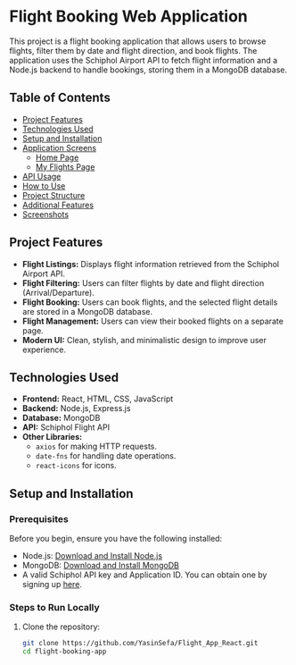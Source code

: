 # Flight Booking Web Application

This project is a flight booking application that allows users to browse flights, filter them by date and flight direction, and book flights. The application uses the Schiphol Airport API to fetch flight information and a Node.js backend to handle bookings, storing them in a MongoDB database.

## Table of Contents

- [Project Features](#project-features)
- [Technologies Used](#technologies-used)
- [Setup and Installation](#setup-and-installation)
- [Application Screens](#application-screens)
  - [Home Page](#home-page)
  - [My Flights Page](#my-flights-page)
- [API Usage](#api-usage)
- [How to Use](#how-to-use)
- [Project Structure](#project-structure)
- [Additional Features](#additional-features)
- [Screenshots](#screenshots)

## Project Features

- **Flight Listings:** Displays flight information retrieved from the Schiphol Airport API.
- **Flight Filtering:** Users can filter flights by date and flight direction (Arrival/Departure).
- **Flight Booking:** Users can book flights, and the selected flight details are stored in a MongoDB database.
- **Flight Management:** Users can view their booked flights on a separate page.
- **Modern UI:** Clean, stylish, and minimalistic design to improve user experience.

## Technologies Used

- **Frontend:** React, HTML, CSS, JavaScript
- **Backend:** Node.js, Express.js
- **Database:** MongoDB
- **API:** Schiphol Flight API
- **Other Libraries:** 
  - `axios` for making HTTP requests.
  - `date-fns` for handling date operations.
  - `react-icons` for icons.

## Setup and Installation

### Prerequisites

Before you begin, ensure you have the following installed:

- Node.js: [Download and Install Node.js](https://nodejs.org/)
- MongoDB: [Download and Install MongoDB](https://www.mongodb.com/)
- A valid Schiphol API key and Application ID. You can obtain one by signing up [here](https://developer.schiphol.nl).

### Steps to Run Locally

1. Clone the repository:

   ```bash
   git clone https://github.com/YasinSefa/Flight_App_React.git
   cd flight-booking-app